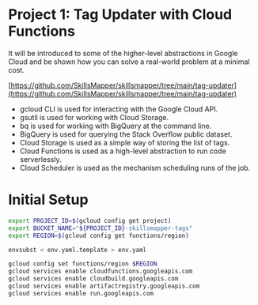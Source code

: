 # Project 1: Tag Updater with Cloud Functions

It will be introduced to some of the higher-level abstractions in Google Cloud and be shown how you can solve a real-world problem at a minimal cost.

[https://github.com/SkillsMapper/skillsmapper/tree/main/tag-updater](https://github.com/SkillsMapper/skillsmapper/tree/main/tag-updater)

- gcloud CLI is used for interacting with the Google Cloud API.
- gsutil is used for working with Cloud Storage.
- bq is used for working with BigQuery at the command line.
- BigQuery is used for querying the Stack Overflow public dataset.
- Cloud Storage is used as a simple way of storing the list of tags.
- Cloud Functions is used as a high-level abstraction to run code serverlessly.
- Cloud Scheduler is used as the mechanism scheduling runs of the job.

# Initial Setup

```bash
export PROJECT_ID=$(gcloud config get project)
export BUCKET_NAME="${PROJECT_ID}-skillsmapper-tags"
export REGION=$(gcloud config get functions/region)

envsubst < env.yaml.template > env.yaml

gcloud config set functions/region $REGION
gcloud services enable cloudfunctions.googleapis.com
gcloud services enable cloudbuild.googleapis.com
gcloud services enable artifactregistry.googleapis.com
gcloud services enable run.googleapis.com
```
